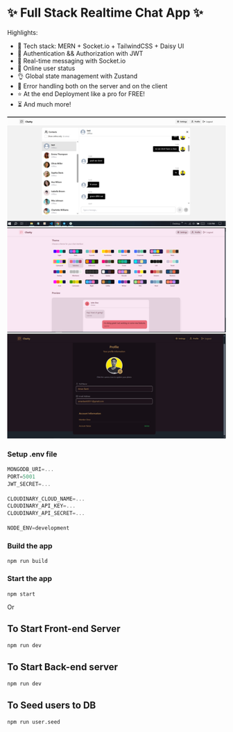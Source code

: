 # ✨ Full Stack Realtime Chat App ✨

Highlights:

- 🌟 Tech stack: MERN + Socket.io + TailwindCSS + Daisy UI
- 🎃 Authentication && Authorization with JWT
- 👾 Real-time messaging with Socket.io
- 🚀 Online user status
- 👌 Global state management with Zustand
- 🐞 Error handling both on the server and on the client
- ⭐ At the end Deployment like a pro for FREE!
- ⏳ And much more!

![Demo App](/frontend/public/photo_2025-06-18_13-32-17.jpg)
![Demo App](/frontend/public/photo_2025-06-18_13-32-28.jpg)
![Demo App](/frontend/public/photo_2025-06-18_13-35-21.jpg)


### Setup .env file

```js
MONGODB_URI=...
PORT=5001
JWT_SECRET=...

CLOUDINARY_CLOUD_NAME=...
CLOUDINARY_API_KEY=...
CLOUDINARY_API_SECRET=...

NODE_ENV=development
```

### Build the app

```shell
npm run build
```

### Start the app

```shell
npm start
```
Or

## To Start Front-end Server
```shell
npm run dev
```

## To Start Back-end server
```shell
npm run dev
```
## To Seed users to DB
```shell
npm run user.seed
```
